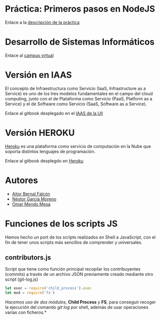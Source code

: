 # Práctica: Primeros pasos en NodeJS

Enlace a la [descripción de la práctica](https://casianorodriguezleon.gitbooks.io/ull-esit-1617/practicas/practicatareasiniciales2.html)

# Desarrollo de Sistemas Informáticos

Enlace al [campus virtual](https://campusvirtual.ull.es/1617/course/view.php?id=1136)

# Versión en IAAS

El concepto de Infraestructura como Servicio (IaaS, Infrastructure as a Service) es uno de los tres modelos fundamentales en el campo del cloud computing, junto con el de Plataforma como Servicio (PaaS, Platform as a Service) y el de Software como Servicio (SaaS, Software as a Service).

Enlace al gitbook desplegado en el [IAAS de la Ull](http://10.6.128.132:8080/)


# Versión HEROKU

[Heroku](https://devcenter.heroku.com/categories/learning) es una plataforma como servicio de computación en la Nube que soporta distintos lenguajes de programación.

Enlace al gitbook desplegdo en [Heroku](http://dsipractica2.herokuapp.com/)

# Autores
* [Aitor Bernal Falcón](https://chinegua.github.io/)
* [Néstor García Moreno](https://nestor-gm.github.io/)
* [Omar Mendo Mesa](https://ozzrocker95.github.io/)

# Funciones de los scripts JS

Hemos hecho un port de los scripts realizados en Shell a JavaScript, con el fin de tener unos scripts más sencillos de comprender y universales.

## contributors.js
Script que tiene como función principal recopilar los contribuyentes (commits) a través de un archivo JSON previamente creado mediante otro script (git-log.js)

```javascript
let exec = require('child_process').exec
let mod = require('fs')
```
*Hacemos uso de dos módulos,* **Child Process** y **FS**, para conseguir recoger la ejecución del comando *git log* por shell, además de usar operaciones varías con ficheros.*
